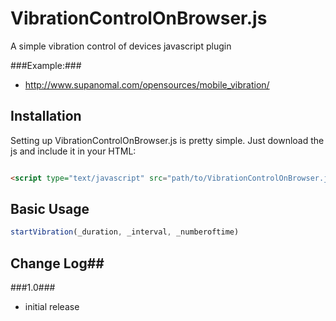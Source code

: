 # VibrationControlOnBrowser.js #

A simple vibration control of devices javascript plugin

###Example:###
- http://www.supanomal.com/opensources/mobile_vibration/




## Installation ##
Setting up VibrationControlOnBrowser.js is pretty simple. Just download the js and include it in your HTML:

```HTML

<script type="text/javascript" src="path/to/VibrationControlOnBrowser.js"></script>

```

## Basic Usage ##

```javascript
startVibration(_duration, _interval, _numberoftime)
```


## Change Log##

###1.0###
* initial release